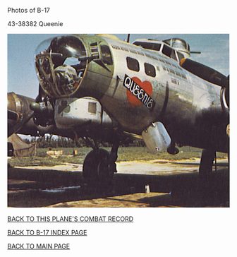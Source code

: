 
Photos of B-17






 




43-38382 Queenie  
  

![](43-38382.jpg)  
  

[BACK TO THIS PLANE'S COMBAT RECORD](ValorToVictory/b17s/43-38382.md)  

[BACK TO B-17 INDEX PAGE](ValorToVictory/000b17s.md)  

[BACK TO MAIN PAGE](ValorToVictory/index.html)


